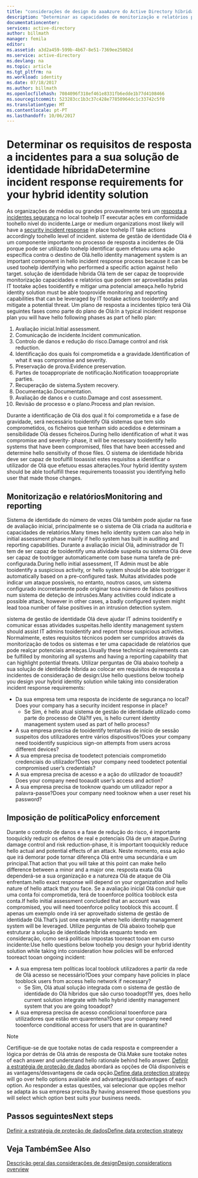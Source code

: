 ```yaml
---
title: "considerações de design do aaaAzure do Active Directory híbrida identidade - determinar os requisitos de incidente rResponse | Microsoft Docs"
description: "Determinar as capacidades de monitorização e relatórios para a solução de identidade híbrida do Olá que podem ser aproveitadas pelas IT tootake ações tooidentify e mitigar uma potenciais ameaças"
documentationcenter: 
services: active-directory
author: billmath
manager: femila
editor: 
ms.assetid: a3d2a459-599b-4b67-8e51-7369ee25082d
ms.service: active-directory
ms.devlang: na
ms.topic: article
ms.tgt_pltfrm: na
ms.workload: identity
ms.date: 07/18/2017
ms.author: billmath
ms.openlocfilehash: 7084096f318ef461e8331fb6edde1b77d4108466
ms.sourcegitcommit: 523283cc1b3c37c428e77850964dc1c33742c5f0
ms.translationtype: MT
ms.contentlocale: pt-PT
ms.lasthandoff: 10/06/2017
---
```

# <a name="determine-incident-response-requirements-for-your-hybrid-identity-solution"></a><span data-ttu-id="4f698-103">Determinar os requisitos de resposta a incidentes para a sua solução de identidade híbrida</span><span class="sxs-lookup"><span data-stu-id="4f698-103">Determine incident response requirements for your hybrid identity solution</span></span>
<span data-ttu-id="4f698-104">As organizações de médias ou grandes provavelmente terá um [resposta a incidentes segurança](https://technet.microsoft.com/library/cc700825.aspx) no local toohelp IT executar ações em conformidade toohello nível do incidente.</span><span class="sxs-lookup"><span data-stu-id="4f698-104">Large or medium organizations most likely will have a [security incident response](https://technet.microsoft.com/library/cc700825.aspx) in place toohelp IT take actions accordingly toohello level of incident.</span></span> <span data-ttu-id="4f698-105">sistema de gestão de identidade Olá é um componente importante no processo de resposta a incidentes de Olá porque pode ser utilizado toohelp identificar quem efetuou uma ação específica contra o destino de Olá.</span><span class="sxs-lookup"><span data-stu-id="4f698-105">hello identity management system is an important component in hello incident response process because it can be used toohelp identifying who performed a specific action against hello target.</span></span> <span data-ttu-id="4f698-106">solução de identidade híbrida Olá tem de ser capaz de tooprovide monitorização capacidades e relatórios que podem ser aproveitadas pelas IT tootake ações tooidentify e mitigar uma potencial ameaça.</span><span class="sxs-lookup"><span data-stu-id="4f698-106">hello hybrid identity solution must be able tooprovide monitoring and reporting capabilities that can be leveraged by IT tootake actions tooidentify and mitigate a potential threat.</span></span> <span data-ttu-id="4f698-107">Um plano de resposta a incidentes típico terá Olá seguintes fases como parte do plano de Olá:</span><span class="sxs-lookup"><span data-stu-id="4f698-107">In a typical incident response plan you will have hello following phases as part of hello plan:</span></span>

1. <span data-ttu-id="4f698-108">Avaliação inicial.</span><span class="sxs-lookup"><span data-stu-id="4f698-108">Initial assessment.</span></span>
2. <span data-ttu-id="4f698-109">Comunicação de incidente.</span><span class="sxs-lookup"><span data-stu-id="4f698-109">Incident communication.</span></span>
3. <span data-ttu-id="4f698-110">Controlo de danos e redução do risco.</span><span class="sxs-lookup"><span data-stu-id="4f698-110">Damage control and risk reduction.</span></span>
4. <span data-ttu-id="4f698-111">Identificação dos quais foi comprometida e a gravidade.</span><span class="sxs-lookup"><span data-stu-id="4f698-111">Identification of what it was compromise and severity.</span></span>
5. <span data-ttu-id="4f698-112">Preservação de prova.</span><span class="sxs-lookup"><span data-stu-id="4f698-112">Evidence preservation.</span></span>
6. <span data-ttu-id="4f698-113">Partes de tooappropriate de notificação.</span><span class="sxs-lookup"><span data-stu-id="4f698-113">Notification tooappropriate parties.</span></span>
7. <span data-ttu-id="4f698-114">Recuperação de sistema.</span><span class="sxs-lookup"><span data-stu-id="4f698-114">System recovery.</span></span>
8. <span data-ttu-id="4f698-115">Documentação.</span><span class="sxs-lookup"><span data-stu-id="4f698-115">Documentation.</span></span>
9. <span data-ttu-id="4f698-116">Avaliação de danos e o custo.</span><span class="sxs-lookup"><span data-stu-id="4f698-116">Damage and cost assessment.</span></span>
10. <span data-ttu-id="4f698-117">Revisão de processo e o plano.</span><span class="sxs-lookup"><span data-stu-id="4f698-117">Process and plan revision.</span></span>

<span data-ttu-id="4f698-118">Durante a identificação de Olá dos qual it foi comprometida e a fase de gravidade, será necessário tooidentify Olá sistemas que tem sido comprometidos, os ficheiros que tenham sido acedidos e determinam a sensibilidade Olá desses ficheiros.</span><span class="sxs-lookup"><span data-stu-id="4f698-118">During hello identification of what it was compromise and severity- phase, it will be necessary tooidentify hello systems that have been compromised, files that have been accessed and determine hello sensitivity of those files.</span></span> <span data-ttu-id="4f698-119">O sistema de identidade híbrida deve ser capaz de toofulfill tooassist estes requisitos a identificar o utilizador de Olá que efetuou essas alterações.</span><span class="sxs-lookup"><span data-stu-id="4f698-119">Your hybrid identity system should be able toofulfill these requirements tooassist you identifying hello user that made those changes.</span></span> 

## <a name="monitoring-and-reporting"></a><span data-ttu-id="4f698-120">Monitorização e relatórios</span><span class="sxs-lookup"><span data-stu-id="4f698-120">Monitoring and reporting</span></span>
<span data-ttu-id="4f698-121">Sistema de identidade do número de vezes Olá também pode ajudar na fase de avaliação inicial, principalmente se o sistema de Olá criada na auditoria e capacidades de relatórios.</span><span class="sxs-lookup"><span data-stu-id="4f698-121">Many times hello identity system can also help in initial assessment phase mainly if hello system has built in auditing and reporting capabilities.</span></span> <span data-ttu-id="4f698-122">Durante a avaliação inicial Olá, administrador de TI tem de ser capaz de tooidentify uma atividade suspeita ou sistema Olá deve ser capaz de tootrigger automaticamente com base numa tarefa de pré-configurada.</span><span class="sxs-lookup"><span data-stu-id="4f698-122">During hello initial assessment, IT Admin must be able tooidentify a suspicious activity, or hello system should be able tootrigger it automatically based on a pre-configured task.</span></span> <span data-ttu-id="4f698-123">Muitas atividades pode indicar um ataque possíveis, no entanto, noutros casos, um sistema configurado incorretamente pode originar tooa número de falsos positivos num sistema de deteção de intrusões.</span><span class="sxs-lookup"><span data-stu-id="4f698-123">Many activities could indicate a possible attack, however in other cases, a badly configured system might lead tooa number of false positives in an intrusion detection system.</span></span> 

<span data-ttu-id="4f698-124">sistema de gestão de identidade Olá deve ajudar IT admins tooidentify e comunicar essas atividades suspeitas.</span><span class="sxs-lookup"><span data-stu-id="4f698-124">hello identity management system should assist IT admins tooidentify and report those suspicious activities.</span></span> <span data-ttu-id="4f698-125">Normalmente, estes requisitos técnicos podem ser cumpridos através da monitorização de todos os sistemas e ter uma capacidade de relatórios que pode realçar potenciais ameaças.</span><span class="sxs-lookup"><span data-stu-id="4f698-125">Usually these technical requirements can be fulfilled by monitoring all systems and having a reporting capability that can highlight potential threats.</span></span> <span data-ttu-id="4f698-126">Utilizar perguntas de Olá abaixo toohelp a sua solução de identidade híbrida ao colocar em requisitos de resposta a incidentes de consideração de design:</span><span class="sxs-lookup"><span data-stu-id="4f698-126">Use hello questions below toohelp you design your hybrid identity solution while taking into consideration incident response requirements:</span></span>

* <span data-ttu-id="4f698-127">Da sua empresa tem uma resposta de incidente de segurança no local?</span><span class="sxs-lookup"><span data-stu-id="4f698-127">Does your company has a security incident response in place?</span></span>
  * <span data-ttu-id="4f698-128">Se Sim, é hello atual sistema de gestão de identidade utilizado como parte do processo de Olá?</span><span class="sxs-lookup"><span data-stu-id="4f698-128">If yes, is hello current identity management system used as part of hello process?</span></span>
* <span data-ttu-id="4f698-129">A sua empresa precisa de tooidentify tentativas de início de sessão suspeitos dos utilizadores entre vários dispositivos?</span><span class="sxs-lookup"><span data-stu-id="4f698-129">Does your company need tooidentify suspicious sign-on attempts from users across different devices?</span></span>
* <span data-ttu-id="4f698-130">A sua empresa precisa de toodetect potenciais comprometido credenciais do utilizador?</span><span class="sxs-lookup"><span data-stu-id="4f698-130">Does your company need toodetect potential compromised user’s credentials?</span></span>
* <span data-ttu-id="4f698-131">A sua empresa precisa de acesso e a ação do utilizador de tooaudit?</span><span class="sxs-lookup"><span data-stu-id="4f698-131">Does your company need tooaudit user’s access and action?</span></span>
* <span data-ttu-id="4f698-132">A sua empresa precisa de tooknow quando um utilizador repor a palavra-passe?</span><span class="sxs-lookup"><span data-stu-id="4f698-132">Does your company need tooknow when a user reset his password?</span></span>

## <a name="policy-enforcement"></a><span data-ttu-id="4f698-133">Imposição de política</span><span class="sxs-lookup"><span data-stu-id="4f698-133">Policy enforcement</span></span>
<span data-ttu-id="4f698-134">Durante o controlo de danos e a fase de redução do risco, é importante tooquickly reduzir os efeitos de real e potenciais Olá de um ataque.</span><span class="sxs-lookup"><span data-stu-id="4f698-134">During damage control and risk reduction-phase, it is important tooquickly reduce hello actual and potential effects of an attack.</span></span> <span data-ttu-id="4f698-135">Neste momento, essa ação que irá demorar pode tornar diferença Olá entre uma secundária e um principal.</span><span class="sxs-lookup"><span data-stu-id="4f698-135">That action that you will take at this point can make hello difference between a minor and a major one.</span></span> <span data-ttu-id="4f698-136">resposta exata Olá dependerá-se a sua organização e a natureza Olá de ataque de Olá enfrentam.</span><span class="sxs-lookup"><span data-stu-id="4f698-136">hello exact response will depend on your organization and hello nature of hello attack that you face.</span></span> <span data-ttu-id="4f698-137">Se a avaliação inicial Olá concluir que uma conta foi comprometida, terá de tooenforce política tooblock esta conta.</span><span class="sxs-lookup"><span data-stu-id="4f698-137">If hello initial assessment concluded that an account was compromised, you will need tooenforce policy tooblock this account.</span></span> <span data-ttu-id="4f698-138">É apenas um exemplo onde irá ser aproveitado sistema de gestão de identidade Olá.</span><span class="sxs-lookup"><span data-stu-id="4f698-138">That’s just one example where hello identity management system will be leveraged.</span></span> <span data-ttu-id="4f698-139">Utilize perguntas de Olá abaixo toohelp que estruturar a solução de identidade híbrida enquanto tendo em consideração, como será políticas impostas tooreact tooan em curso incidente:</span><span class="sxs-lookup"><span data-stu-id="4f698-139">Use hello questions below toohelp you design your hybrid identity solution while taking into consideration how policies will be enforced tooreact tooan ongoing incident:</span></span>

* <span data-ttu-id="4f698-140">A sua empresa tem políticas local tooblock utilizadores a partir da rede de Olá acesso se necessário?</span><span class="sxs-lookup"><span data-stu-id="4f698-140">Does your company have policies in place tooblock users from access hello network if necessary?</span></span>
  * <span data-ttu-id="4f698-141">Se Sim, Olá atual solução integrada com o sistema de gestão de identidade do Olá híbridos que são curso tooadopt?</span><span class="sxs-lookup"><span data-stu-id="4f698-141">If yes, does hello current solution integrate with hello hybrid identity management system that you are going tooadopt?</span></span>
* <span data-ttu-id="4f698-142">A sua empresa precisa de acesso condicional tooenforce para utilizadores que estão em quarentena?</span><span class="sxs-lookup"><span data-stu-id="4f698-142">Does your company need tooenforce conditional access for users that are in quarantine?</span></span> 

> [!NOTE]
> <span data-ttu-id="4f698-143">Certifique-se de que tootake notas de cada resposta e compreender a lógica por detrás de Olá atrás de resposta de Olá.</span><span class="sxs-lookup"><span data-stu-id="4f698-143">Make sure tootake notes of each answer and understand hello rationale behind hello answer.</span></span> <span data-ttu-id="4f698-144">[Definir a estratégia de proteção de dados](active-directory-hybrid-identity-design-considerations-data-protection-strategy.md) abordará as opções de Olá disponíveis e as vantagens/desvantagens de cada opção.</span><span class="sxs-lookup"><span data-stu-id="4f698-144">[Define data protection strategy](active-directory-hybrid-identity-design-considerations-data-protection-strategy.md) will go over hello options available and advantages/disadvantages of each option.</span></span>  <span data-ttu-id="4f698-145">Ao responder a estas questões, vai selecionar que opções melhor se adapta às sua empresa precisa.</span><span class="sxs-lookup"><span data-stu-id="4f698-145">By having answered those questions you will select which option best suits your business needs.</span></span>
> 
> 

## <a name="next-steps"></a><span data-ttu-id="4f698-146">Passos seguintes</span><span class="sxs-lookup"><span data-stu-id="4f698-146">Next steps</span></span>
[<span data-ttu-id="4f698-147">Definir a estratégia de proteção de dados</span><span class="sxs-lookup"><span data-stu-id="4f698-147">Define data protection strategy</span></span>](active-directory-hybrid-identity-design-considerations-data-protection-strategy.md)

## <a name="see-also"></a><span data-ttu-id="4f698-148">Veja Também</span><span class="sxs-lookup"><span data-stu-id="4f698-148">See Also</span></span>
[<span data-ttu-id="4f698-149">Descrição geral das considerações de design</span><span class="sxs-lookup"><span data-stu-id="4f698-149">Design considerations overview</span></span>](active-directory-hybrid-identity-design-considerations-overview.md)


